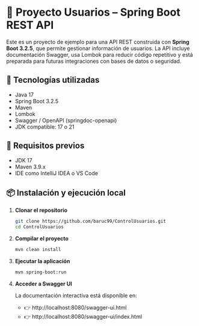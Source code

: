 # 📘 Proyecto Usuarios – Spring Boot REST API

Este es un proyecto de ejemplo para una API REST construida con **Spring Boot 3.2.5**, que permite gestionar información de usuarios. La API incluye documentación Swagger, usa Lombok para reducir código repetitivo y está preparada para futuras integraciones con bases de datos o seguridad.

## 🔧 Tecnologías utilizadas

- Java 17
- Spring Boot 3.2.5
- Maven
- Lombok
- Swagger / OpenAPI (springdoc-openapi)
- JDK compatible: 17 o 21

## 🚀 Requisitos previos

- JDK 17
- Maven 3.9.x
- IDE como IntelliJ IDEA o VS Code

## 📦 Instalación y ejecución local

1. **Clonar el repositorio**
   ```bash
   git clone https://github.com/baruc99/ControlUsuarios.git
   cd ControlUsuarios

2. **Compilar el proyecto**
    ```bash
    mvn clean install

3. **Ejecutar la aplicación**
    ````bash
   mvn spring-boot:run

4. **Acceder a Swagger UI**

   La documentación interactiva está disponible en:

   - 👉 http://localhost:8080/swagger-ui.html
   - 👉 http://localhost:8080/swagger-ui/index.html